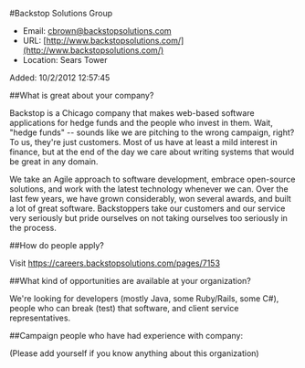 
#Backstop Solutions Group

* Email: [cbrown@backstopsolutions.com](mailto:cbrown@backstopsolutions.com)
* URL: [http://www.backstopsolutions.com/](http://www.backstopsolutions.com/)
* Location: Sears Tower

Added: 10/2/2012 12:57:45

##What is great about your company?

Backstop is a Chicago company that makes web-based software applications for hedge funds and the people who invest in them. Wait, "hedge funds" -- sounds like we are pitching to the wrong campaign, right? To us, they're just customers. Most of us have at least a mild interest in finance, but at the end of the day we care about writing systems that would be great in any domain.



We take an Agile approach to software development, embrace open-source solutions, and work with the latest technology whenever we can. Over the last few years, we have grown considerably, won several awards, and built a lot of great software. Backstoppers take our customers and our service very seriously but pride ourselves on not taking ourselves too seriously in the process.

##How do people apply?

Visit https://careers.backstopsolutions.com/pages/7153

##What kind of opportunities are available at your organization?

We're looking for developers (mostly Java, some Ruby/Rails, some C#), people who can break (test) that software, and client service representatives.

##Campaign people who have had experience with company:

(Please add yourself if you know anything about this organization)


    